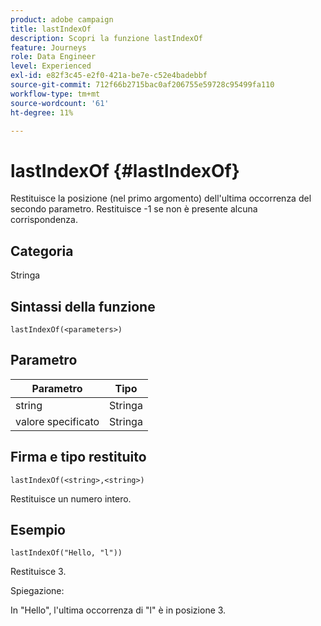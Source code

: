 ```yaml
---
product: adobe campaign
title: lastIndexOf
description: Scopri la funzione lastIndexOf
feature: Journeys
role: Data Engineer
level: Experienced
exl-id: e82f3c45-e2f0-421a-be7e-c52e4badebbf
source-git-commit: 712f66b2715bac0af206755e59728c95499fa110
workflow-type: tm+mt
source-wordcount: '61'
ht-degree: 11%

---
```


# lastIndexOf {#lastIndexOf}

Restituisce la posizione (nel primo argomento) dell&#39;ultima occorrenza del secondo parametro. Restituisce -1 se non è presente alcuna corrispondenza.

## Categoria

Stringa

## Sintassi della funzione

`lastIndexOf(<parameters>)`

## Parametro

| Parametro | Tipo |
|-----------|------------------|
| string | Stringa |
| valore specificato | Stringa |

## Firma e tipo restituito

`lastIndexOf(<string>,<string>)`

Restituisce un numero intero.

## Esempio

`lastIndexOf("Hello, "l"))`

Restituisce 3.

Spiegazione:

In &quot;Hello&quot;, l&#39;ultima occorrenza di &quot;l&quot; è in posizione 3.
